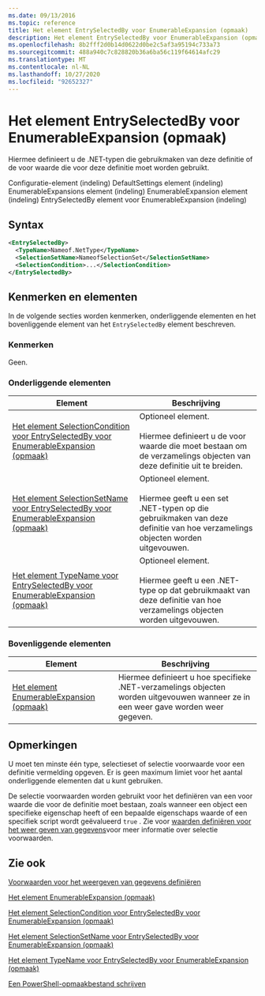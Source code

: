 ```yaml
---
ms.date: 09/13/2016
ms.topic: reference
title: Het element EntrySelectedBy voor EnumerableExpansion (opmaak)
description: Het element EntrySelectedBy voor EnumerableExpansion (opmaak)
ms.openlocfilehash: 8b2fff2d0b14d0622d0be2c5af3a95194c733a73
ms.sourcegitcommit: 488a940c7c828820b36a6ba56c119f64614afc29
ms.translationtype: MT
ms.contentlocale: nl-NL
ms.lasthandoff: 10/27/2020
ms.locfileid: "92652327"
---
```

# <a name="entryselectedby-element-for-enumerableexpansion-format"></a>Het element EntrySelectedBy voor EnumerableExpansion (opmaak)

Hiermee definieert u de .NET-typen die gebruikmaken van deze definitie of de voor waarde die voor deze definitie moet worden gebruikt.

Configuratie-element (indeling) DefaultSettings element (indeling) EnumerableExpansions element (indeling) EnumerableExpansion element (indeling) EntrySelectedBy element voor EnumerableExpansion (indeling)

## <a name="syntax"></a>Syntax

```xml
<EntrySelectedBy>
  <TypeName>Nameof.NetType</TypeName>
  <SelectionSetName>NameofSelectionSet</SelectionSetName>
  <SelectionCondition>...</SelectionCondition>
</EntrySelectedBy>
```

## <a name="attributes-and-elements"></a>Kenmerken en elementen

In de volgende secties worden kenmerken, onderliggende elementen en het bovenliggende element van het `EntrySelectedBy` element beschreven.

### <a name="attributes"></a>Kenmerken

Geen.

### <a name="child-elements"></a>Onderliggende elementen

|Element|Beschrijving|
|-------------|-----------------|
|[Het element SelectionCondition voor EntrySelectedBy voor EnumerableExpansion (opmaak)](./selectioncondition-element-for-entryselectedby-for-enumerableexpansion-format.md)|Optioneel element.<br /><br /> Hiermee definieert u de voor waarde die moet bestaan om de verzamelings objecten van deze definitie uit te breiden.|
|[Het element SelectionSetName voor EntrySelectedBy voor EnumerableExpansion (opmaak)](./selectionsetname-element-for-entryselectedby-for-enumerableexpansion-format.md)|Optioneel element.<br /><br /> Hiermee geeft u een set .NET-typen op die gebruikmaken van deze definitie van hoe verzamelings objecten worden uitgevouwen.|
|[Het element TypeName voor EntrySelectedBy voor EnumerableExpansion (opmaak)](./typename-element-for-entryselectedby-for-enumerableexpansion-format.md)|Optioneel element.<br /><br /> Hiermee geeft u een .NET-type op dat gebruikmaakt van deze definitie van hoe verzamelings objecten worden uitgevouwen.|

### <a name="parent-elements"></a>Bovenliggende elementen

|Element|Beschrijving|
|-------------|-----------------|
|[Het element EnumerableExpansion (opmaak)](./enumerableexpansion-element-format.md)|Hiermee definieert u hoe specifieke .NET-verzamelings objecten worden uitgevouwen wanneer ze in een weer gave worden weer gegeven.|

## <a name="remarks"></a>Opmerkingen

U moet ten minste één type, selectieset of selectie voorwaarde voor een definitie vermelding opgeven. Er is geen maximum limiet voor het aantal onderliggende elementen dat u kunt gebruiken.

De selectie voorwaarden worden gebruikt voor het definiëren van een voor waarde die voor de definitie moet bestaan, zoals wanneer een object een specifieke eigenschap heeft of een bepaalde eigenschaps waarde of een specifiek script wordt geëvalueerd `true` . Zie voor [waarden definiëren voor het weer geven van gegevens](./defining-conditions-for-displaying-data.md)voor meer informatie over selectie voorwaarden.

## <a name="see-also"></a>Zie ook

[Voorwaarden voor het weergeven van gegevens definiëren](./defining-conditions-for-displaying-data.md)

[Het element EnumerableExpansion (opmaak)](./enumerableexpansion-element-format.md)

[Het element SelectionCondition voor EntrySelectedBy voor EnumerableExpansion (opmaak)](./selectioncondition-element-for-entryselectedby-for-enumerableexpansion-format.md)

[Het element SelectionSetName voor EntrySelectedBy voor EnumerableExpansion (opmaak)](./selectionsetname-element-for-entryselectedby-for-enumerableexpansion-format.md)

[Het element TypeName voor EntrySelectedBy voor EnumerableExpansion (opmaak)](./typename-element-for-entryselectedby-for-enumerableexpansion-format.md)

[Een PowerShell-opmaakbestand schrijven](./writing-a-powershell-formatting-file.md)
